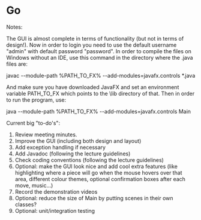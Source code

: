 # Go

Notes:

The GUI is almost complete in terms of functionality (but not in terms of design!). Now in order to login you need to use the default username "admin" with default password "password".
In order to compile the files on Windows without an IDE, use this command in the directory where the .java files are:

javac --module-path %PATH_TO_FX% --add-modules=javafx.controls *.java

And make sure you have downloaded JavaFX and set an environment variable PATH_TO_FX which points to the \lib directory of that. Then in order to run the program, use:

java --module-path %PATH_TO_FX% --add-modules=javafx.controls Main


Current big "to-do's":

1. Review meeting minutes.
2. Improve the GUI (including both design and layout)
3. Add exception handling if necessary
4. Add Javadoc (following the lecture guidelines)
5. Check coding conventions (following the lecture guidelines)
6. Optional: make the GUI look nice and add cool extra features (like highlighting where a piece will go when the mouse hovers over that area, different colour themes, optional confirmation boxes after each move, music...)
7. Record the demonstration videos
8. Optional: reduce the size of Main by putting scenes in their own classes?
9. Optional: unit/integration testing
